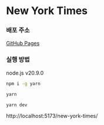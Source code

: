 # New York Times

### 배포 주소

[GitHub Pages](https://gabrielyoon7.github.io/new-york-times/)

### 실행 방법

node.js v20.9.0

```bash
npm i -g yarn
```

```bash
yarn
```

```bash
yarn dev
```

http://localhost:5173/new-york-times/

